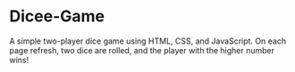 # Dicee-Game
A simple two-player dice game using HTML, CSS, and JavaScript. On each page refresh, two dice are rolled, and the player with the higher number wins!
